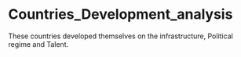 # Countries_Development_analysis
These countries developed themselves on the infrastructure, Political regime and Talent. 

